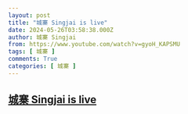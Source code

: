 ```yaml
---
layout: post
title: "城寨 Singjai is live"
date: 2024-05-26T03:58:38.000Z
author: 城寨 Singjai
from: https://www.youtube.com/watch?v=gyoH_KAPSMU
tags: [ 城寨 ]
comments: True
categories: [ 城寨 ]
---
```

<!--1716695918000-->
[城寨 Singjai is live](https://www.youtube.com/watch?v=gyoH_KAPSMU)
------

<div>

</div>

